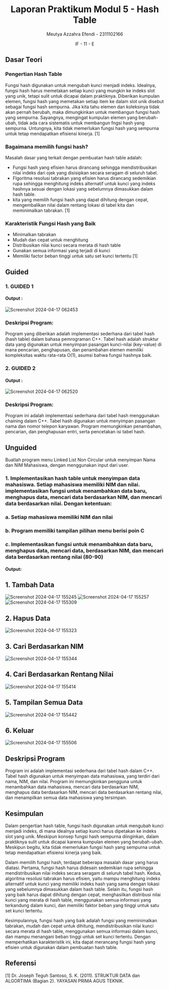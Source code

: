 # <h1 align="center">Laporan Praktikum Modul 5 - Hash Table</h1>
<p align="center">Meutya Azzahra Efendi - 2311102166</p>
<p align="center">IF - 11 - E</p>

## Dasar Teori

### Pengertian Hash Table
Fungsi hash digunakan untuk mengubah kunci menjadi indeks. Idealnya, fungsi hash harus memetakan setiap kunci yang mungkin ke indeks slot yang unik, tetapi sulit untuk dicapai dalam praktiknya. 
Diberikan kumpulan elemen, fungsi hash yang memetakan setiap item ke dalam slot unik disebut sebagai fungsi hash sempurna. Jika kita tahu elemen dan koleksinya tidak akan pernah   berubah,  maka dimungkinkan untuk membangun fungsi hash yang sempurna. Sayangnya, mengingat kumpulan elemen yang berubah-ubah, tidak ada cara sistematis untuk membangun fngsi hash yang sempurna. Untungnya, kita tidak memerlukan fungsi hash yang sempurna untuk tetap mendapatkan efisiensi kinerja. [1]

### Bagaimana memilih fungsi hash?
Masalah dasar yang terkait dengan pembuatan hash table adalah:
-	Fungsi hash yang efisien harus dirancang sehingga mendistribusikan nilai indeks dari ojek yang disisipkan secara seragam di seluruh tabel.
-	Flgoritma resolusi tabrakan yang efisien harus dirancang sedemikian rupa sehingga menghitung indeks alternatif untuk kunci yang indeks hashnya sesuai dengan lokasi yang sebelumnya dimasukkan dalam hash table.
-	kita yang memilih fungsi hash yang dapat dihitung dengan cepat, mengembalikan nilai dalam rentang lokasi di tabel kita dan meminimalkan tabrakan.
[1]

### Karakteristik Fungsi Hash yang Baik
-	 Minimalkan tabrakan
-	 Mudah dan cepat untuk menghitung
-	 Distribusikan nilai kunci secara merata di hash table
-	 Gunakan semua informasi yang terjadi di kunci
-	 Memiliki factor beban tinggi untuk satu set kunci tertentu
[1]

## Guided 

### 1. GUIDED 1

#### Output :
![Screenshot 2024-04-17 062453](https://github.com/meutyaazzahra/Struktur-Data-Assigment/assets/161669000/547c7b1a-fa3a-4db5-b408-4893f16de9e0)

### Deskripsi Program:
Program yang diberikan adalah implementasi sederhana dari tabel hash (hash table) dalam bahasa pemrograman C++. Tabel hash adalah struktur data yang digunakan untuk menyimpan pasangan kunci-nilai (key-value) di mana pencarian, penghapusan, dan penambahan elemen memiliki kompleksitas waktu rata-rata O(1), asumsi bahwa fungsi hashnya baik.

### 2. GUIDED 2

#### Output :
![Screenshot 2024-04-17 062520](https://github.com/meutyaazzahra/Struktur-Data-Assigment/assets/161669000/c18a5836-609e-4078-98ca-7de444da184b)

### Deskripsi Program:
Program ini adalah implementasi sederhana dari tabel hash menggunakan chaining dalam C++. Tabel hash digunakan untuk menyimpan pasangan nama dan nomor telepon karyawan. Program memungkinkan penambahan, pencarian, dan penghapusan entri, serta pencetakan isi tabel hash.

## Unguided 
Buatlah program menu Linked List Non Circular untuk menyimpan Nama dan NIM Mahasiswa, dengan menggunakan input dari user.

### 1. Implementasikan hash table untuk menyimpan data mahasiswa. Setiap mahasiswa memiliki NIM dan nilai. implementasikan fungsi untuk menambahkan data baru, menghapus data, mencari data berdasarkan NIM, dan mencari data berdasarkan nilai. Dengan ketentuan:
### a. Setiap mahasiswa memiliki NIM dan nilai
### b. Program memiliki tampilan pilihan menu berisi poin C
### c. Implementasikan fungsi untuk menambahkan data baru, menghapus data, mencari data, berdasarkan NIM, dan mencari data berdasarkan rentang nilai (80-90)

#### Output:
## 1. Tambah Data
![Screenshot 2024-04-17 155245](https://github.com/meutyaazzahra/Struktur-Data-Assigment/assets/161669000/d09f0bc2-df34-41d8-a231-ccc1721ccf9a)
![Screenshot 2024-04-17 155257](https://github.com/meutyaazzahra/Struktur-Data-Assigment/assets/161669000/a1de864d-3234-4923-a7ef-a9587a98ae44)
![Screenshot 2024-04-17 155309](https://github.com/meutyaazzahra/Struktur-Data-Assigment/assets/161669000/6bcb56db-7077-4b27-bcf8-c51e1d740dbc)

## 2. Hapus Data
![Screenshot 2024-04-17 155323](https://github.com/meutyaazzahra/Struktur-Data-Assigment/assets/161669000/ea17f37d-8b30-4363-b3b5-1d547b4605b0)

## 3. Cari Berdasarkan NIM
![Screenshot 2024-04-17 155344](https://github.com/meutyaazzahra/Struktur-Data-Assigment/assets/161669000/ed517e73-5346-4b0f-95a1-3a50db81879b)

## 4. Cari Berdasarkan Rentang Nilai
![Screenshot 2024-04-17 155414](https://github.com/meutyaazzahra/Struktur-Data-Assigment/assets/161669000/10d2fa9f-7b25-408f-a1c6-fd59cef63426)

## 5. Tampilan Semua Data
![Screenshot 2024-04-17 155442](https://github.com/meutyaazzahra/Struktur-Data-Assigment/assets/161669000/aa9a4b8b-d99c-4a59-a98c-2e8fb5f2f923)

## 6. Keluar
![Screenshot 2024-04-17 155506](https://github.com/meutyaazzahra/Struktur-Data-Assigment/assets/161669000/43a8669f-ed6f-47f3-acc3-b8a49d0234de)

## Deskripsi Program
Program ini adalah implementasi sederhana dari tabel hash dalam C++. Tabel hash digunakan untuk menyimpan data mahasiswa, yang terdiri dari nama, NIM, dan nilai. Program ini memungkinkan pengguna untuk menambahkan data mahasiswa, mencari data berdasarkan NIM, menghapus data berdasarkan NIM, mencari data berdasarkan rentang nilai, dan menampilkan semua data mahasiswa yang tersimpan.

## Kesimpulan
Dalam pengertian hash table, fungsi hash digunakan untuk mengubah kunci menjadi indeks, di mana idealnya setiap kunci harus dipetakan ke indeks slot yang unik. Meskipun konsep fungsi hash sempurna diinginkan, dalam praktiknya sulit untuk dicapai karena kumpulan elemen yang berubah-ubah. Meskipun begitu, kita tidak memerlukan fungsi hash yang sempurna untuk tetap mendapatkan efisiensi kinerja yang baik.

Dalam memilih fungsi hash, terdapat beberapa masalah dasar yang harus diatasi. Pertama, fungsi hash harus didesain sedemikian rupa sehingga mendistribusikan nilai indeks secara seragam di seluruh tabel hash. Kedua, algoritma resolusi tabrakan harus efisien, yaitu mampu menghitung indeks alternatif untuk kunci yang memiliki indeks hash yang sama dengan lokasi yang sebelumnya dimasukkan dalam hash table. Selain itu, fungsi hash yang baik harus dapat dihitung dengan cepat, menghasilkan distribusi nilai kunci yang merata di hash table, menggunakan semua informasi yang terkandung dalam kunci, dan memiliki faktor beban yang tinggi untuk satu set kunci tertentu.

Kesimpulannya, fungsi hash yang baik adalah fungsi yang meminimalkan tabrakan, mudah dan cepat untuk dihitung, mendistribusikan nilai kunci secara merata di hash table, menggunakan semua informasi dalam kunci, dan mampu menangani beban tinggi untuk set kunci tertentu. Dengan memperhatikan karakteristik ini, kita dapat merancang fungsi hash yang efisien untuk digunakan dalam pembuatan hash table.

## Referensi
[1] Dr. Joseph Teguh Santoso, S. K. (2011). STRUKTUR DATA dan ALGORTIMA (Bagian 2). YAYASAN PRIMA AGUS TEKNIK.


